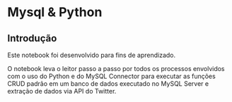 # Mysql & Python 

## Introdução
Este notebook foi desenvolvido para fins de aprendizado.

O notebook leva o leitor passo a passo por todos os processos envolvidos com o uso do Python e do MySQL Connector para executar as funções CRUD padrão em um banco de dados executado no MySQL Server e extração de dados via API do Twitter.
